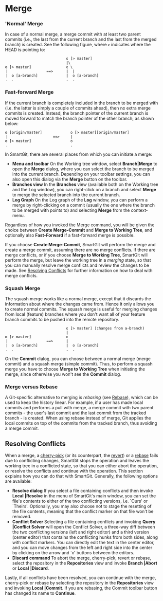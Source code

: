 # Merge

### 'Normal' Merge

In case of a normal merge, a merge commit with at least two parent
commits (i.e., the last from the current branch and the last from the
merged branch) is created. See the following figure, where `>` indicates
where the HEAD is pointing to:



``` text
                            o [> master]
                            |\
o [> master]                o \
|                  ==>      |  |
|  o [a-branch]             |  o [a-branch]
.  .                        .  .
```



### Fast-forward Merge

If the current branch is completely included in the branch to be merged
with (i.e. the latter is simply a couple of commits ahead), then no
extra merge commits is created. Instead, the branch pointer of the
current branch is moved forward to match the branch pointer of the other
branch, as shown below:



``` text
o [origin/master]             o [> master][origin/master]
|                     ==>     |
o [> master]                  o
.                             .
```



In SmartGit, there are several places from which you can initiate a
merge:

-   **Menu and toolbar** On the Working tree window, select **Branch\|Merge** to open the **Merge** dialog, where you can select the
    branch to be merged into the current branch. Depending on your
    toolbar settings, you can also open this dialog via the **Merge**
    button on the toolbar.
-   **Branches view** In the **Branches** view (available both on the
    Working tree and the Log window), you can right-click on a branch and
    select **Merge** to merge the selected branch into the current
    branch.
-   **Log Graph** On the Log graph of the **Log** window, you can
    perform a merge by right-clicking on a commit (usually the one where
    the branch to be merged with points to) and selecting **Merge** from
    the context-menu.

Regardless of how you invoked the Merge command, you will be given the
choice between **Create Merge-Commit** and **Merge to Working Tree**,
and optionally also **Fast-Forward** if a fast-forward merge is
possible.

If you choose **Create Merge-Commit**, SmartGit will perform the merge
and create a merge commit, assuming there are no merge conflicts. If
there are merge conflicts, or if you choose **Merge to Working Tree**,
SmartGit will perform the merge, but leave the working tree in a
*merging* state, so that you can manually resolve merge conflicts and
review the changes to be made. See [Resolving Conflicts](#resolving-conflicts) for further information on how to deal
with merge conflicts.

### Squash Merge

The squash merge works like a normal merge, except that it discards the
information about where the changes came from. Hence it only allows you
to create normal commits. The squash merge is useful for merging changes
from local (feature) branches where you don't want all of your feature
branch commits to be pushed into the remote repository.



``` text
                            o [> master] (changes from a-branch)
                            |
o [> master]                o
|                  ==>      |
|  o [a-branch]             |  o [a-branch]
.  .                        .  .
```



On the **Commit** dialog, you can choose between a normal merge (merge
commit) and a squash merge (simple commit). Thus, to perform a squash
merge you have to choose **Merge to Working Tree** when initiating the
merge, since otherwise you won't see the **Commit** dialog.

### Merge versus Rebase

A Git-specific alternative to merging is *rebasing* (see
[Rebase](Rebase.md)), which can be used to keep the history linear.
For example, if a user has made local commits and performs a pull with
merge, a merge commit with two parent commits - the user's last commit
and the last commit from the tracked branch - is created. When using
rebase instead of merge, Git applies the local commits on top of the
commits from the tracked branch, thus avoiding a merge commit.

## Resolving Conflicts

When a merge, a [cherry-pick](Cherry-Pick.md) (or
its counterpart, the [revert](Revert.md)) or a [rebase](Rebase.md) fails due to
conflicting changes, SmartGit stops the operation and leaves the working
tree in a conflicted state, so that you can either abort the operation,
or resolve the conflicts and continue with the operation. This section
explains how you can do that with SmartGit. Generally, the following
options are available:

-   **Resolve dialog** If you select a file containing conflicts and
    then invoke **Local** **\|Resolve** in the menu of SmartGit's main
    window, you can set the file's contents to either of the two
    conflicting versions, i.e. \`Ours' or \`Theirs'. Optionally, you may
    also choose not to stage the resetting of the file contents, meaning
    that the conflict marker on that file won't be removed.
-   **Conflict Solver** Selecting a file containing conflicts and
    invoking **Query** **\|Conflict Solver** will open the Conflict
    Solver, a three-way diff between the two conflicting versions (left
    and right editor) and a third version (center editor) that contains
    the conflicting hunks from both sides, along with conflict markers.
    You can directly edit the text in the center editor, and you can
    move changes from the left and right side into the center by
    clicking on the arrow and \`x' buttons between the editors.
-   **Discard command** To abort the merge, cherry-pick, revert or
    rebase, select the repository in the **Repositories** view and
    invoke **Branch \|Abort** or **Local** **\|Discard**.

Lastly, if all conflicts have been resolved, you can continue with the
merge, cherry-pick or rebase by selecting the repository in the
**Repositories** view and invoking **Local** **\|Commit**. If you are
rebasing, the Commit toolbar button has changed its name to
**Continue**.
